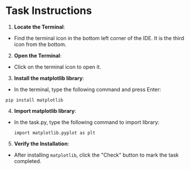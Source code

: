 # Task Instructions

1. **Locate the Terminal**:
- Find the terminal icon in the bottom left corner of the IDE. It is the third icon from the bottom.

2. **Open the Terminal**:
- Click on the terminal icon to open it.

3. **Install the matplotlib library**:
- In the terminal, type the following command and press Enter:

```pip install matplotlib```

4. **Import matplotlib library**:
- In the task.py, type the following command to import library:

   ```import matplotlib.pyplot as plt```

5. **Verify the Installation**:
- After installing `matplotlib`, click the "Check" button to mark the task completed.
